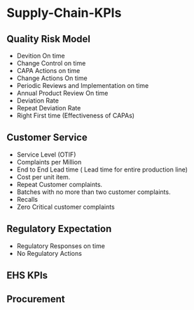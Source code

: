 # Supply-Chain-KPIs

## Quality Risk Model 
- Devition On time
- Change Control on time
- CAPA Actions on time
- Change Actions On time
- Periodic Reviews and Implementation  on time
- Annual Product Review On time
- Deviation Rate
- Repeat Deviation Rate
- Right First time (Effectiveness of CAPAs)

## Customer Service 
- Service Level (OTIF)
- Complaints per Million
- End to End Lead time ( Lead time for entire production line)
- Cost per unit item.
- Repeat Customer complaints.
- Batches with no more than two customer complaints.
- Recalls
- Zero Critical customer complaints

## Regulatory Expectation
- Regulatory Responses on time
- No Regulatory Actions

## EHS KPIs
## Procurement
## 
